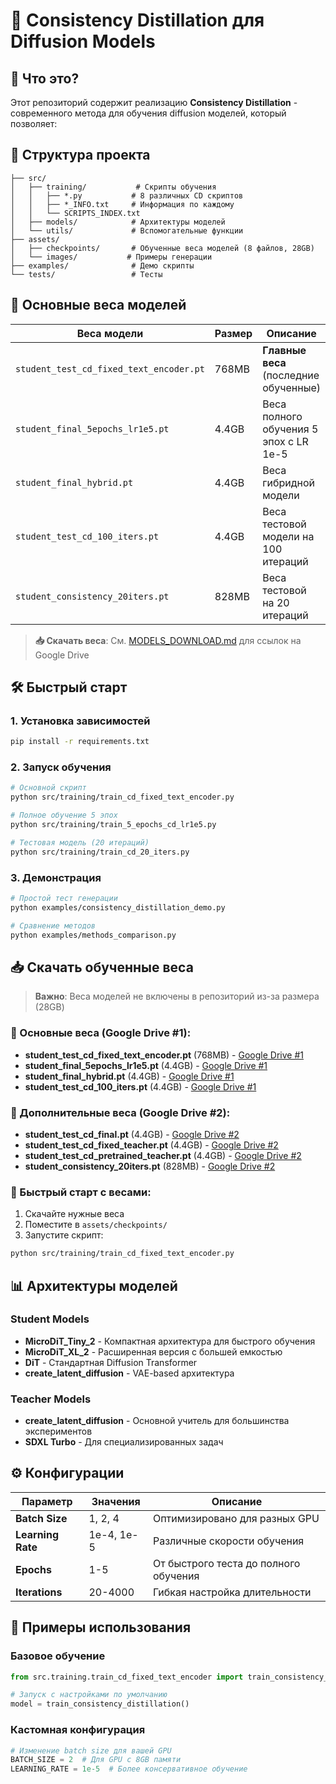 # 🎨 Consistency Distillation для Diffusion Models

## 🚀 Что это?

Этот репозиторий содержит реализацию **Consistency Distillation** - современного метода для обучения diffusion моделей, который позволяет:

## 📁 Структура проекта

```
├── src/
│   ├── training/           # Скрипты обучения
│   │   ├── *.py           # 8 различных CD скриптов
│   │   ├── *_INFO.txt     # Информация по каждому
│   │   └── SCRIPTS_INDEX.txt
│   ├── models/            # Архитектуры моделей
│   └── utils/             # Вспомогательные функции
├── assets/
│   ├── checkpoints/       # Обученные веса моделей (8 файлов, 28GB)
│   └── images/           # Примеры генерации
├── examples/              # Демо скрипты
└── tests/                 # Тесты
```

## 🎯 Основные веса моделей

| Веса модели | Размер | Описание | Скрипт |
|-------------|--------|----------|--------|
| `student_test_cd_fixed_text_encoder.pt` | 768MB | **Главные веса** (последние обученные) | `train_cd_fixed_text_encoder.py` |
| `student_final_5epochs_lr1e5.pt` | 4.4GB | Веса полного обучения 5 эпох с LR 1e-5 | `train_5_epochs_cd_lr1e5.py` |
| `student_final_hybrid.pt` | 4.4GB | Веса гибридной модели | `train_hybrid_consistency.py` |
| `student_test_cd_100_iters.pt` | 4.4GB | Веса тестовой модели на 100 итераций | `train_cd_100_iters.py` |
| `student_consistency_20iters.pt` | 828MB | Веса тестовой на 20 итераций | `test_new_consistency_20_iters.py` |

> **📥 Скачать веса**: См. [MODELS_DOWNLOAD.md](MODELS_DOWNLOAD.md) для ссылок на Google Drive

## 🛠️ Быстрый старт

### 1. Установка зависимостей

```bash
pip install -r requirements.txt
```

### 2. Запуск обучения

```bash
# Основной скрипт 
python src/training/train_cd_fixed_text_encoder.py

# Полное обучение 5 эпох
python src/training/train_5_epochs_cd_lr1e5.py

# Тестовая модель (20 итераций)
python src/training/train_cd_20_iters.py
```

### 3. Демонстрация

```bash
# Простой тест генерации
python examples/consistency_distillation_demo.py

# Сравнение методов
python examples/methods_comparison.py
```

## 📥 Скачать обученные веса

> **Важно**: Веса моделей не включены в репозиторий из-за размера (28GB)

### 🎯 Основные веса (Google Drive #1):
- **student_test_cd_fixed_text_encoder.pt** (768MB) - [Google Drive #1](https://drive.google.com/drive/folders/1UIpo6Ac-UimM03qLn6Ty6g4D56GRo21d?usp=sharing)
- **student_final_5epochs_lr1e5.pt** (4.4GB) - [Google Drive #1](https://drive.google.com/drive/folders/1UIpo6Ac-UimM03qLn6Ty6g4D56GRo21d?usp=sharing)  
- **student_final_hybrid.pt** (4.4GB) - [Google Drive #1](https://drive.google.com/drive/folders/1UIpo6Ac-UimM03qLn6Ty6g4D56GRo21d?usp=sharing)
- **student_test_cd_100_iters.pt** (4.4GB) - [Google Drive #1](https://drive.google.com/drive/folders/1UIpo6Ac-UimM03qLn6Ty6g4D56GRo21d?usp=sharing)

### 🔧 Дополнительные веса (Google Drive #2):
- **student_test_cd_final.pt** (4.4GB) - [Google Drive #2](https://drive.google.com/drive/folders/14Frua7p6ZejptuRrXo_O9dEFwIYtdi0t?usp=sharing)
- **student_test_cd_fixed_teacher.pt** (4.4GB) - [Google Drive #2](https://drive.google.com/drive/folders/14Frua7p6ZejptuRrXo_O9dEFwIYtdi0t?usp=sharing)
- **student_test_cd_pretrained_teacher.pt** (4.4GB) - [Google Drive #2](https://drive.google.com/drive/folders/14Frua7p6ZejptuRrXo_O9dEFwIYtdi0t?usp=sharing)
- **student_consistency_20iters.pt** (828MB) - [Google Drive #2](https://drive.google.com/drive/folders/14Frua7p6ZejptuRrXo_O9dEFwIYtdi0t?usp=sharing)

### 🚀 Быстрый старт с весами:
1. Скачайте нужные веса
2. Поместите в `assets/checkpoints/`
3. Запустите скрипт:
```bash
python src/training/train_cd_fixed_text_encoder.py
```

## 📊 Архитектуры моделей

### Student Models
- **MicroDiT_Tiny_2** - Компактная архитектура для быстрого обучения
- **MicroDiT_XL_2** - Расширенная версия с большей емкостью
- **DiT** - Стандартная Diffusion Transformer
- **create_latent_diffusion** - VAE-based архитектура

### Teacher Models
- **create_latent_diffusion** - Основной учитель для большинства экспериментов
- **SDXL Turbo** - Для специализированных задач

## ⚙️ Конфигурации

| Параметр | Значения | Описание |
|----------|----------|----------|
| **Batch Size** | 1, 2, 4 | Оптимизировано для разных GPU |
| **Learning Rate** | 1e-4, 1e-5 | Различные скорости обучения |
| **Epochs** | 1-5 | От быстрого теста до полного обучения |
| **Iterations** | 20-4000 | Гибкая настройка длительности |

## 🎨 Примеры использования

### Базовое обучение
```python
from src.training.train_cd_fixed_text_encoder import train_consistency_distillation

# Запуск с настройками по умолчанию
model = train_consistency_distillation()
```

### Кастомная конфигурация
```python
# Изменение batch size для вашей GPU
BATCH_SIZE = 2  # Для GPU с 8GB памяти
LEARNING_RATE = 1e-5  # Более консервативное обучение
```


